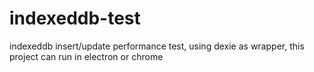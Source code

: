 # indexeddb-test
indexeddb insert/update performance test, using dexie as wrapper, this project can run in electron or chrome
